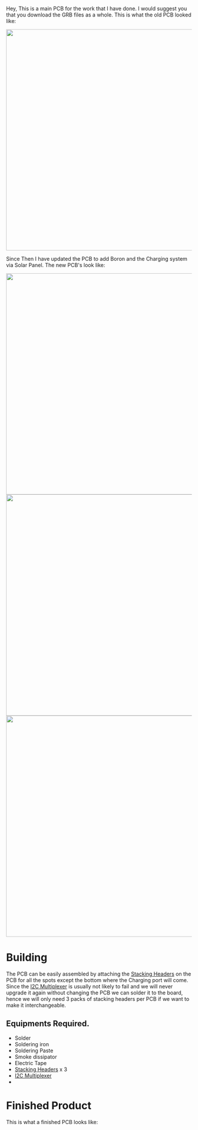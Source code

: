 Hey, This is a main PCB for the work that I have done.
I would suggest you that you download the GRB files as a whole. This is what the old PCB looked like:
<!-- ![image](https://user-images.githubusercontent.com/45959802/211195725-e7094c48-b94b-49dc-b3df-4082b863f839.png) -->

<img src="https://user-images.githubusercontent.com/45959802/211195725-e7094c48-b94b-49dc-b3df-4082b863f839.png" width="600">

Since Then I have updated the PCB to add Boron and the Charging system via Solar Panel. The new PCB's look like:

<img src="https://github.com/amsheth/Work/assets/45959802/e866a806-7da7-4504-8698-e2e7e4470534" width="600">
<img src="https://github.com/amsheth/Work/assets/45959802/e1919a9d-257e-41fc-8a9c-9874fcff0c1a" width="600">
<img src="https://github.com/amsheth/Work/assets/45959802/984c091a-96d2-4b21-a784-d92d8b74c328" width="600">


# Building
The PCB can be easily assembled by attaching the [Stacking Headers](https://www.adafruit.com/product/2830) on the PCB for all the spots except the bottom where the Charging port will come. Since the [I2C Multiplexer](https://www.adafruit.com/product/2717) is usually not likely to fail and we will never upgrade it again without changing the PCB we can solder it to the board, hence we will only need 3 packs of stacking headers per PCB if we want to make it interchangeable.

## Equipments Required.
- Solder
- Soldering iron
- Soldering Paste
- Smoke dissipator
- Electric Tape
- [Stacking Headers](https://www.adafruit.com/product/2830) x 3
- [I2C Multiplexer](https://www.adafruit.com/product/2717)
- 

# Finished Product

This is what a finished PCB looks like:
